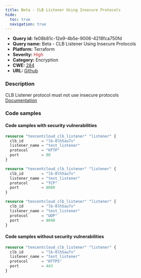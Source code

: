 ```yaml
---
title: Beta - CLB Listener Using Insecure Protocols
hide:
  toc: true
  navigation: true
---
```


<style>
  .highlight .hll {
    background-color: #ff171742;
  }
  .md-content {
    max-width: 1100px;
    margin: 0 auto;
  }
</style>

-   **Query id:** fe08b81c-12e9-4b5e-9006-4218fca750fd
-   **Query name:** Beta - CLB Listener Using Insecure Protocols
-   **Platform:** Terraform
-   **Severity:** <span style="color:#bb2124">High</span>
-   **Category:** Encryption
-   **CWE:** <a href="https://cwe.mitre.org/data/definitions/284.html" onclick="newWindowOpenerSafe(event, 'https://cwe.mitre.org/data/definitions/284.html')">284</a>
-   **URL:** [Github](https://github.com/Checkmarx/kics/tree/master/assets/queries/terraform/tencentcloud/clb_listener_using_insecure_protocols)

### Description
CLB Listener protocol must not use insecure protocols<br>
[Documentation](https://registry.terraform.io/providers/tencentcloudstack/tencentcloud/latest/docs/resources/clb_listener#protocol)

### Code samples
#### Code samples with security vulnerabilities
```tf title="Positive test num. 1 - tf file" hl_lines="4"
resource "tencentcloud_clb_listener" "listener" {
  clb_id        = "lb-0lh5au7v"
  listener_name = "test_listener"
  protocol      = "HTTP"
  port          = 80
}

```
```tf title="Positive test num. 2 - tf file" hl_lines="4"
resource "tencentcloud_clb_listener" "listener" {
  clb_id        = "lb-0lh5au7v"
  listener_name = "test_listener"
  protocol      = "TCP"
  port          = 8080
}

```
```tf title="Positive test num. 3 - tf file" hl_lines="4"
resource "tencentcloud_clb_listener" "listener" {
  clb_id        = "lb-0lh5au7v"
  listener_name = "test_listener"
  protocol      = "UDP"
  port          = 8090
}

```


#### Code samples without security vulnerabilities
```tf title="Negative test num. 1 - tf file"
resource "tencentcloud_clb_listener" "listener" {
  clb_id        = "lb-0lh5au7v"
  listener_name = "test_listener"
  protocol      = "HTTPS"
  port          = 443
}

```
